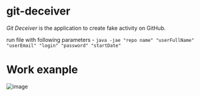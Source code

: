 # git-deceiver

*Git Deceiver* is the application to create fake activity on GitHub.

run file with following parameters - ```java -jae "repo name" "userFullName" "userEmail" "login" "password" "startDate" ```

# Work exanple
![image](https://user-images.githubusercontent.com/2438029/46997759-37830d80-d129-11e8-92b0-35348e3f41e3.png)
